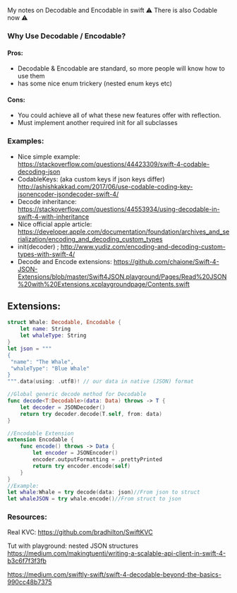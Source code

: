 My notes on Decodable and Encodable in swift<!--more--> ⚠️️ There is also Codable now ⚠️️

### Why Use Decodable / Encodable?

#### Pros:
- Decodable & Encodable are standard, so more people will know how to use them
- has some nice enum trickery (nested enum keys etc)

#### Cons:
- You could achieve all of what these new features offer with reflection.
- Must implement another required init for all subclasses

### Examples:
- Nice simple example: https://stackoverflow.com/questions/44423309/swift-4-codable-decoding-json
- CodableKeys: (aka custom keys if json keys differ) http://ashishkakkad.com/2017/06/use-codable-coding-key-jsonencoder-jsondecoder-swift-4/
- Decode inheritance: https://stackoverflow.com/questions/44553934/using-decodable-in-swift-4-with-inheritance
- Nice official apple article: https://developer.apple.com/documentation/foundation/archives_and_serialization/encoding_and_decoding_custom_types
- init(decoder) ; http://www.yudiz.com/encoding-and-decoding-custom-types-with-swift-4/
- Decode and Encode extensions: https://github.com/chaione/Swift-4-JSON-Extensions/blob/master/Swift4JSON.playground/Pages/Read%20JSON%20with%20Extensions.xcplaygroundpage/Contents.swift

## Extensions:

```swift
struct Whale: Decodable, Encodable {
	let name: String
	let whaleType: String
}
let json = """
{
 "name": "The Whale",
 "whaleType": "Blue Whale"
}
""".data(using: .utf8)! // our data in native (JSON) format

//Global generic decode method for Decodable
func decode<T:Decodable>(data: Data) throws -> T {
	let decoder = JSONDecoder()
	return try decoder.decode(T.self, from: data)
}

//Encodable Extension
extension Encodable {
    func encode() throws -> Data {
        let encoder = JSONEncoder()
        encoder.outputFormatting = .prettyPrinted
        return try encoder.encode(self)
    }
}
//Example:
let whale:Whale = try decode(data: json)//From json to struct
let whaleJSON = try whale.encode()//From struct to json

```

### Resources:

Real KVC: https://github.com/bradhilton/SwiftKVC

Tut with playground: nested JSON structures
https://medium.com/makingtuenti/writing-a-scalable-api-client-in-swift-4-b3c6f7f3f3fb

https://medium.com/swiftly-swift/swift-4-decodable-beyond-the-basics-990cc48b7375
